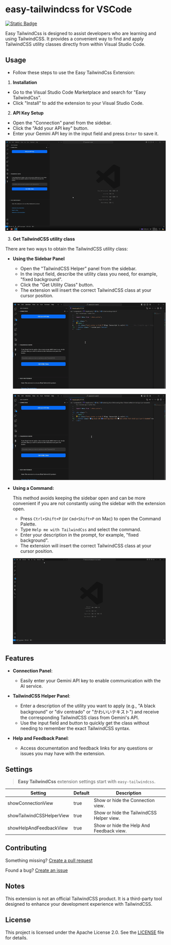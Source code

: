 # easy-tailwindcss for VSCode

[![Static Badge](https://img.shields.io/badge/Downloads-VSCode_Marketplace-blue)](https://marketplace.visualstudio.com/items?itemName=josenromero.easy-tailwindcss)

Easy TailwindCss is designed to assist developers who are learning and using TailwindCSS. 
It provides a convenient way to find and apply TailwindCSS utility classes directly from within Visual Studio Code.

## Usage

- Follow these steps to use the Easy TailwindCss Extension:

1. **Installation**
  - Go to the Visual Studio Code Marketplace and search for "Easy TailwindCss".
  - Click "Install" to add the extension to your Visual Studio Code.

2. **API Key Setup**
  - Open the "Connection" panel from the sidebar.
  - Click the "Add your API key" button.
  - Enter your Gemini API key in the input field and press `Enter` to save it.

  ![Add api key](https://raw.githubusercontent.com/JosenRomero/easy-tailwindcss/main/images/add_api_key.gif)
  
3. **Get TailwindCSS utility class**

  There are two ways to obtain the TailwindCSS utility class:

  - **Using the Sidebar Panel**

    - Open the "TailwindCSS Helper" panel from the sidebar.
    - In the input field, describe the utility class you need, for example, "fixed background".
    - Click the "Get Utility Class" button.
    - The extension will insert the correct TailwindCSS class at your cursor position.

    ![Get tailwindcss utility class 01](https://raw.githubusercontent.com/JosenRomero/easy-tailwindcss/main/images/get_tailwindcss_utility_class_01.gif)

    ![Get tailwindcss utility class 02](https://raw.githubusercontent.com/JosenRomero/easy-tailwindcss/main/images/get_tailwindcss_utility_class_02.gif)

  - **Using a Command:**

    This method avoids keeping the sidebar open and can be more convenient if you are not constantly using the sidebar with the extension open.

    - Press `Ctrl+Shift+P` (or `Cmd+Shift+P` on Mac) to open the Command Palette.
    - Type `Help me with TailwindCss` and select the command.
    - Enter your description in the prompt, for example, "fixed background".
    - The extension will insert the correct TailwindCSS class at your cursor position.

    ![Get tailwindcss utility class 03](https://raw.githubusercontent.com/JosenRomero/easy-tailwindcss/main/images/get_tailwindcss_utility_class_03.gif)


## Features

- **Connection Panel**:
  - Easily enter your Gemini API key to enable communication with the AI service.

- **TailwindCSS Helper Panel**:
  - Enter a description of the utility you want to apply (e.g., "A black background" or "div centrado" or "かわいいテキスト") and receive the corresponding TailwindCSS class from Gemini's API.
  - Use the input field and button to quickly get the class without needing to remember the exact TailwindCSS syntax.

- **Help and Feedback Panel**:
  - Access documentation and feedback links for any questions or issues you may have with the extension.

## Settings

> **Easy TailwindCss** extension settings start with `easy-tailwindcss`.

| Setting                   | Default | Description                               |
|---------------------------|---------|-------------------------------------------|
| showConnectionView        | true    | Show or hide the Connection view.         |
| showTailwindCSSHelperView | true    | Show or hide the TailwindCSS Helper view. |
| showHelpAndFeedbackView   | true    | Show or hide the Help And Feedback view.  |

## Contributing

Something missing? [Create a pull request](https://github.com/JosenRomero/easy-tailwindcss/pulls)

Found a bug? [Create an issue](https://github.com/JosenRomero/easy-tailwindcss/issues)

## Notes
This extension is not an official TailwindCSS product. 
It is a third-party tool designed to enhance your development experience with TailwindCSS.

## License

This project is licensed under the Apache License 2.0. See the [LICENSE](https://github.com/JosenRomero/easy-tailwindcss/blob/main/LICENSE.txt) file for details.

